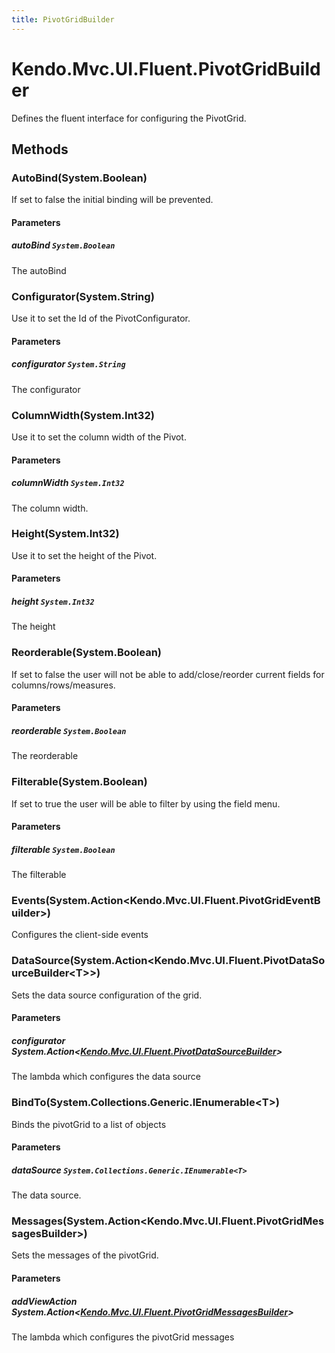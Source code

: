 ```yaml
---
title: PivotGridBuilder
---
```


# Kendo.Mvc.UI.Fluent.PivotGridBuilder
Defines the fluent interface for configuring the PivotGrid.




## Methods


### AutoBind(System.Boolean)
If set to false the initial binding will be prevented.


#### Parameters

##### autoBind `System.Boolean`
The autoBind





### Configurator(System.String)
Use it to set the Id of the PivotConfigurator.


#### Parameters

##### configurator `System.String`
The configurator





### ColumnWidth(System.Int32)
Use it to set the column width of the Pivot.


#### Parameters

##### columnWidth `System.Int32`
The column width.





### Height(System.Int32)
Use it to set the height of the Pivot.


#### Parameters

##### height `System.Int32`
The height





### Reorderable(System.Boolean)
If set to false the user will not be able to add/close/reorder current fields for columns/rows/measures.


#### Parameters

##### reorderable `System.Boolean`
The reorderable





### Filterable(System.Boolean)
If set to true the user will be able to filter by using the field menu.


#### Parameters

##### filterable `System.Boolean`
The filterable





### Events(System.Action\<Kendo.Mvc.UI.Fluent.PivotGridEventBuilder\>)
Configures the client-side events





### DataSource(System.Action\<Kendo.Mvc.UI.Fluent.PivotDataSourceBuilder\<T\>\>)
Sets the data source configuration of the grid.


#### Parameters

##### configurator System.Action<[Kendo.Mvc.UI.Fluent.PivotDataSourceBuilder](/api/wrappers/aspnet-mvc/Kendo.Mvc.UI.Fluent/PivotDataSourceBuilder)<T>>
The lambda which configures the data source





### BindTo(System.Collections.Generic.IEnumerable\<T\>)
Binds the pivotGrid to a list of objects


#### Parameters

##### dataSource `System.Collections.Generic.IEnumerable<T>`
The data source.





### Messages(System.Action\<Kendo.Mvc.UI.Fluent.PivotGridMessagesBuilder\>)
Sets the messages of the pivotGrid.


#### Parameters

##### addViewAction System.Action<[Kendo.Mvc.UI.Fluent.PivotGridMessagesBuilder](/api/wrappers/aspnet-mvc/Kendo.Mvc.UI.Fluent/PivotGridMessagesBuilder)>
The lambda which configures the pivotGrid messages






